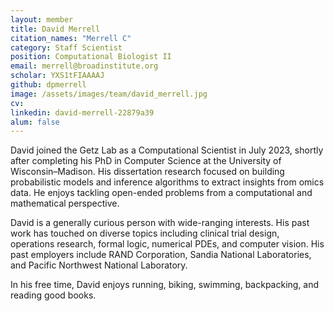 ```yaml
---
layout: member
title: David Merrell
citation_names: "Merrell C" 
category: Staff Scientist
position: Computational Biologist II
email: merrell@broadinstitute.org
scholar: YXS1tFIAAAAJ
github: dpmerrell
image: /assets/images/team/david_merrell.jpg
cv:
linkedin: david-merrell-22879a39
alum: false
---
```


David joined the Getz Lab as a Computational Scientist in July 2023, shortly after completing his PhD in Computer Science at the University of Wisconsin–Madison. His dissertation research focused on building probabilistic models and inference algorithms to extract insights from omics data. He enjoys tackling open-ended problems from a computational and mathematical perspective. 

David is a generally curious person with wide-ranging interests. His past work has touched on diverse topics including clinical trial design, operations research, formal logic, numerical PDEs, and computer vision. His past employers include RAND Corporation, Sandia National Laboratories, and Pacific Northwest National Laboratory.

In his free time, David enjoys running, biking, swimming, backpacking, and reading good books.
